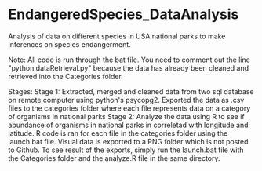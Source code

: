 # EndangeredSpecies_DataAnalysis
Analysis of data on different species in USA national parks to make inferences on species endangerment.

Note: All code is run through the bat file. You need to comment out the line "python dataRetrieval.py" because the data has already
		been cleaned and retrieved into the Categories folder.

Stages: 
Stage 1: Extracted, merged and cleaned data from two sql database on remote computer using python's psycopg2. Exported the data
		as .csv files to the categories folder where each file represents data on a category of organisms in national parks
Stage 2: Analyze the data using R to see if abundance of organisms in national parks in correletad with longitude and latitude. 
		 R code is ran for each file in the categories folder using the launch.bat file. Visual data is exported to a PNG folder which is not posted to Github. To see result of the exports, simply run the launch.bat file with the Categories folder and the analyze.R file in the same directory.
